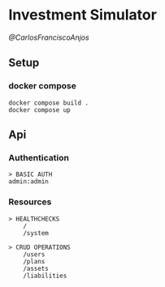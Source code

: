 # Investment Simulator

*@CarlosFranciscoAnjos*

## Setup

### docker compose
```
docker compose build .
docker compose up
```

## Api

### Authentication
```
> BASIC AUTH
admin:admin
```

### Resources

```
> HEALTHCHECKS
    /
    /system

> CRUD OPERATIONS
    /users
    /plans
    /assets
    /liabilities
```

